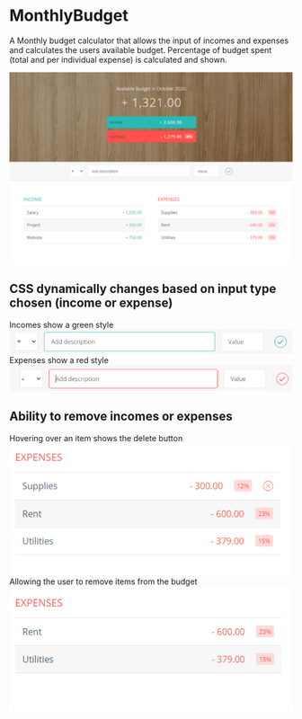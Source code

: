 # MonthlyBudget
A Monthly budget calculator that allows the input of incomes and expenses and calculates the users available budget.
Percentage of budget spent (total and per individual expense) is calculated and shown.

![Screenshot](Images/Screenshot.png?raw=true "Screen Shot")

## CSS dynamically changes based on input type chosen (income or expense)
Incomes show a green style  
![Screenshot](Images/incCSS.png?raw=true "Screen Shot")
Expenses show a red style  
![Screenshot](Images/expCSS.png?raw=true "Screen Shot")

## Ability to remove incomes or expenses
Hovering over an item shows the delete button  
![Screenshot](Images/beforedelete.png?raw=true "Screen Shot")
Allowing the user to remove items from the budget  
![Screenshot](Images/afterdelete.png?raw=true "Screen Shot")
